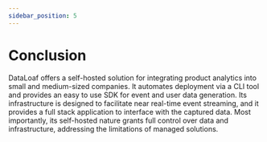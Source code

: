 ```yaml
---
sidebar_position: 5
---
```

# Conclusion
DataLoaf offers a self-hosted solution for integrating product analytics into small and medium-sized companies. It automates deployment via a CLI tool and provides an easy to use SDK for event and user data generation. Its infrastructure is designed to facilitate near real-time event streaming, and it provides a full stack application to interface with the captured data. Most importantly, its self-hosted nature grants full control over data and infrastructure, addressing the limitations of managed solutions.

